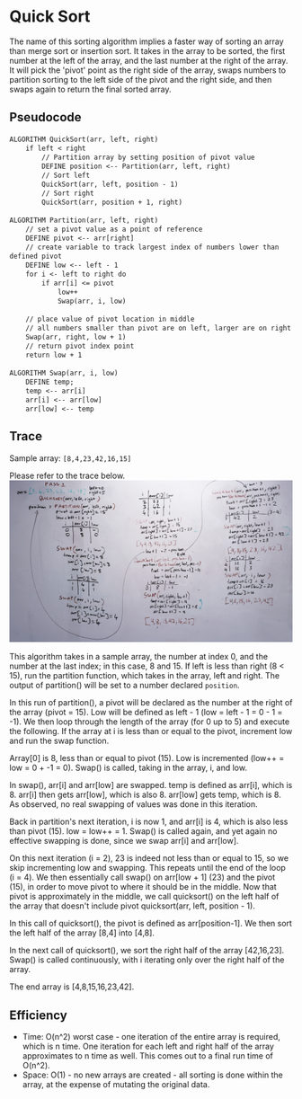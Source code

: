 # Quick Sort

The name of this sorting algorithm implies a faster way of sorting an array than merge sort or insertion sort. It takes in the array to be sorted, 
the first number at the left of the array, and the last number at the right of the array. It will pick the 'pivot' point as the right side of the array, 
swaps numbers to partition sorting to the left side of the pivot and the right side, and then swaps again to return the final sorted array. 


## Pseudocode
```aidl
ALGORITHM QuickSort(arr, left, right)
    if left < right
        // Partition array by setting position of pivot value 
        DEFINE position <-- Partition(arr, left, right)
        // Sort left
        QuickSort(arr, left, position - 1)
        // Sort right
        QuickSort(arr, position + 1, right)

ALGORITHM Partition(arr, left, right)
    // set a pivot value as a point of reference
    DEFINE pivot <-- arr[right]
    // create variable to track largest index of numbers lower than defined pivot
    DEFINE low <-- left - 1
    for i <- left to right do
        if arr[i] <= pivot
            low++
            Swap(arr, i, low)

    // place value of pivot location in middle
    // all numbers smaller than pivot are on left, larger are on right
    Swap(arr, right, low + 1)
    // return pivot index point
    return low + 1

ALGORITHM Swap(arr, i, low)
    DEFINE temp;
    temp <-- arr[i]
    arr[i] <-- arr[low]
    arr[low] <-- temp
```

## Trace
Sample array: `[8,4,23,42,16,15]`

Please refer to the trace below. ![Trace](../assets/quicksort.jpg)

This algorithm takes in a sample array, the number at index 0, and the number at the last index; in this case, 8 and 15. 
If left is less than right (8 < 15), run the partition function, which takes in the array, left and right. The output of partition() 
will be set to a number declared `position`. 

In this run of partition(), a pivot will be declared as the number at the right of the array (pivot = 15). Low will be defined as left - 1 
(low = left - 1 =  0 - 1 = -1). We then loop through the length of the array (for 0 up to 5) and execute the following. If the array at i is less 
than or equal to the pivot, increment low and run the swap function. 

Array[0] is 8, less than or equal to pivot (15). Low is incremented (low++ = low = 0 + -1 = 0). Swap() is called, taking in the array, i, and
low. 

In swap(), arr[i] and arr[low] are swapped. temp is defined as arr[i], which is 8. arr[i] then gets arr[low], which is also 8. 
arr[low] gets temp, which is 8. As observed, no real swapping of values was done in this iteration. 

Back in partition's next iteration, i is now 1, and arr[i] is 4, which is also less than pivot (15). low = low++ = 1. Swap() is called again,
and yet again no effective swapping is done, since we swap arr[i] and arr[low]. 

On this next iteration (i = 2), 23 is indeed not less than or equal to 15, so we skip incrementing low and swapping. This repeats until the 
end of the loop (i = 4). We then essentially call swap() on arr[low + 1] (23) and the pivot (15), in order to move pivot to where it should be in 
the middle. Now that pivot is approximately in the middle, we call quicksort() on the left half of the array that doesn't include pivot
quicksort(arr, left, position - 1). 

In this call of quicksort(), the pivot is defined as arr[position-1]. We then sort the left half of the array [8,4] into [4,8]. 

In the next call of quicksort(), we sort the right half of the array [42,16,23]. Swap() is called continuously, with i iterating only over the 
right half of the array. 

The end array is [4,8,15,16,23,42]. 

## Efficiency
- Time: O(n^2) worst case - one iteration of the entire array is required, which is n time. One iteration for each left and right half of the array 
approximates to n time as well. This comes out to a final run time of O(n^2). 
- Space: O(1) - no new arrays are created - all sorting is done within the array, at the expense of mutating the original data. 